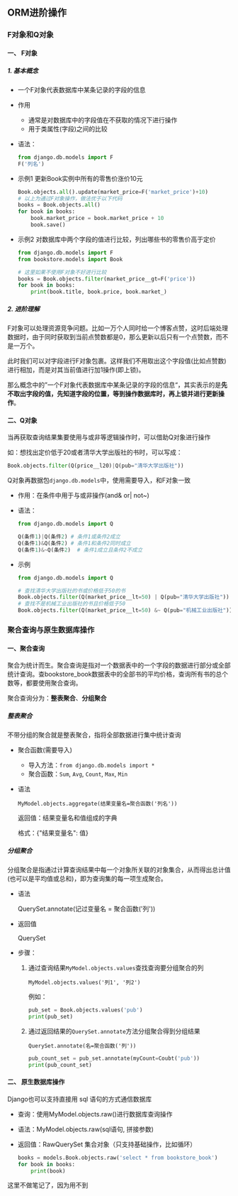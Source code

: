 ## ORM进阶操作

### F对象和Q对象

#### 一、 F对象

##### 1. 基本概念

- 一个F对象代表数据库中某条记录的字段的信息

- 作用

  - 通常是对数据库中的字段值在不获取的情况下进行操作
  - 用于类属性(字段)之间的比较

- 语法：

  ```python
  from django.db.models import F
  F('列名')
  ```

- 示例1 更新Book实例中所有的零售价涨价10元

  ```python
  Book.objects.all().update(market_price=F('market_price')+10)
  # 以上为通过F对象操作，做法优于以下代码
  books = Book.objects.all()
  for book in books:
      book.market_price = book.market_price + 10
      book.save()
  ```
  
- 示例2 对数据库中两个字段的值进行比较，列出哪些书的零售价高于定价

  ```python
  from django.db.models import F
  from bookstore.models import Book
  
  # 这里如果不使用F对象不好进行比较
  books = Book.objects.filter(market_price__gt=F('price'))
  for book in books:
      print(book.title, book.price, book.market_)
  ```
  
  

##### 2. 进阶理解

F对象可以处理资源竞争问题。比如一万个人同时给一个博客点赞，这时后端处理数据时，由于同时获取到当前点赞数都是0，那么更新以后只有一个点赞数，而不是一万个。

此时我们可以对字段进行F对象包裹。这样我们不用取出这个字段值(比如点赞数)进行相加，而是对其当前值进行加1操作(即上锁)。

那么概念中的”一个F对象代表数据库中某条记录的字段的信息“，其实表示的是**先不取出字段的值，先知道字段的位置，等到操作数据库时，再上锁并进行更新操作**。

#### 二、Q对象

当再获取查询结果集要使用与或非等逻辑操作时，可以借助Q对象进行操作

如：想找出定价低于20或者清华大学出版社的书时，可以写成：

```python
Book.objects.filter(Q(price__l20)|Q(pub="清华大学出版社"))
```

 Q对象再数据包`django.db.models`中，使用需要导入，和F对象一致

- 作用：在条件中用于与或非操作(and&    or|     not~)

- 语法：

  ```python
  from django.db.models import Q
  
  Q(条件1)|Q(条件2)	# 条件1或条件2成立
  Q(条件1)&Q(条件2)	# 条件1和条件2同时成立
  Q(条件1)&~Q(条件2)  # 条件1成立且条件2不成立 
  ```

- 示例

  ```python
  from django.db.models import Q
  
  # 查找清华大学出版社的书或价格低于50的书
  Book.objects.filter(Q(market_price__lt=50) | Q(pub="清华大学出版社"))
  # 查找不是机械工业出版社的书且价格低于50
  Book.objects.filter(Q(market_price__lt=50) &~ Q(pub="机械工业出版社"))
  ```



### 聚合查询与原生数据库操作

#### 一、聚合查询

聚合为统计而生。聚合查询是指对一个数据表中的一个字段的数据进行部分或全部统计查询。查bookstore_book数据表中的全部书的平均价格，查询所有书的总个数等，都要使用聚合查询。

聚合查询分为：**整表聚合**、**分组聚合**

##### 整表聚合

不带分组的聚合就是整表聚合，指将全部数据进行集中统计查询

- 聚合函数(需要导入)

  - 导入方法：`from django.db.models import *`
  - 聚合函数：`Sum`, `Avg`, `Count`, `Max`, `Min`

- 语法

  `MyModel.objects.aggregate(结果变量名=聚合函数('列名'))`

  返回值：结果变量名和值组成的字典

  格式：{"结果变量名": 值}

##### 分组聚合

分组聚合是指通过计算查询结果中每一个对象所关联的对象集合，从而得出总计值(也可以是平均值或总和)，即为查询集的每一项生成聚合。

- 语法

  QuerySet.annotate(记过变量名 = 聚合函数('列'))

- 返回值

  QuerySet

- 步骤：
  1. 通过查询结果`MyModel.objects.values`查找查询要分组聚合的列
  
     `MyModel.objects.values('列1', '列2')`
  
     例如：
  
     ```python
     pub_set = Book.objects.values('pub')
     print(pub_set)
     ```
  
  2. 通过返回结果的`QuerySet.annotate`方法分组聚合得到分组结果
  
     `QuerySet.annotate(名=聚合函数('列'))`
  
     ```python
     pub_count_set = pub_set.annotate(myCount=Coubt('pub'))
     print(pub_count_set)
     ```
     

#### 二、 原生数据库操作

Django也可以支持直接用 sql 语句的方式通信数据库

- 查询：使用MyModel.objects.raw()进行数据库查询操作

- 语法：MyModel.objects.raw(sql语句, 拼接参数)

- 返回值：RawQuerySet 集合对象（只支持基础操作，比如循环）

  ```python
  books = models.Book.objects.raw('select * from bookstore_book')
  for book in books:
      print(book)
  ```

  

这里不做笔记了，因为用不到













